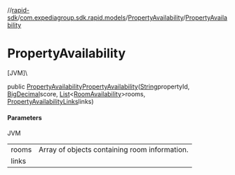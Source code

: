 //[rapid-sdk](../../../index.md)/[com.expediagroup.sdk.rapid.models](../index.md)/[PropertyAvailability](index.md)/[PropertyAvailability](-property-availability.md)

# PropertyAvailability

[JVM]\

public [PropertyAvailability](index.md)[PropertyAvailability](-property-availability.md)([String](https://docs.oracle.com/javase/8/docs/api/java/lang/String.html)propertyId, [BigDecimal](https://docs.oracle.com/javase/8/docs/api/java/math/BigDecimal.html)score, [List](https://docs.oracle.com/javase/8/docs/api/java/util/List.html)&lt;[RoomAvailability](../-room-availability/index.md)&gt;rooms, [PropertyAvailabilityLinks](../-property-availability-links/index.md)links)

#### Parameters

JVM

| | |
|---|---|
| rooms | Array of objects containing room information. |
| links |
